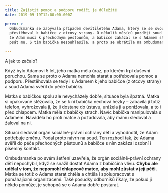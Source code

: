 ```yaml
---
title: Zajistit pomoc a podporu rodiči je důležité
date: 2019-09-19T12:00:00.000Z

perex: >-
  Ombudsmanka se zabývala případem devítiletého Adama, který se se svou matkou
  přestěhoval k babičce z otcovy strany. O několik měsíců později soud rozhodl,
  že Adam musí k přechodným pěstounům, a babičce zakázal se s Adamem stýkat a
  psát mu. S tím babička nesouhlasila, a proto se obrátila na ombudsmanku.

---
```





A jak to začalo? 



Když bylo Adamovi 5 let, jeho matka měla úraz, po kterém trpí duševní poruchou. Sama se proto o Adama nemohla starat a potřebovala pomoc a podporu. Přestěhovala se tedy i s Adamem k jeho babičce (z otcovy strany) a soud Adama svěřil do péče babičky. 



Matka s babičkou spolu ale nevycházely dobře, situace byla špatná. Matka si opakovaně stěžovala, že se k ní babička nechová hezky – zabavila jí totiž telefon, vyhrožovala jí, že ji dostane do ústavu, urážela ji a ponižovala, a to i před chlapcem. Matka měla z babičky strach. Navíc babička manipulovala s Adamem. Naváděla ho proti matce a požadovala, aby mámu sledoval a žaloval na ni.



Situaci sledoval orgán sociálně-právní ochrany dětí a vyhodnotil, že Adam potřebuje změnu. Podal proto návrh na soud. Ten rozhodl tak, že Adama svěřil do péče přechodných pěstounů a babičce s ním zakázal osobní i písemný kontakt.



Ombudsmanka po svém šetření uzavřela, že orgán sociálně-právní ochrany dětí nepochybil, když se snažil dostat Adama z babiččina vlivu. **Chybu ale udělal v tom, že nepomohl chlapcově matce, aby mohl zůstat v její péči.** Matka se totiž o Adama starat chtěla a chtěla i spolupracovat s pomáhajícími organizacemi. Také posudky odborníků říkaly, že pokud jí někdo pomůže, je schopná se o Adama dobře postarat.



